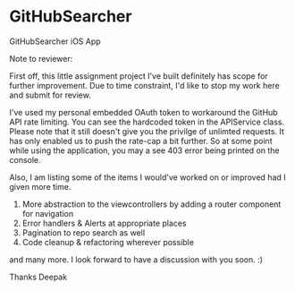 # GitHubSearcher
GitHubSearcher iOS App

Note to reviewer:

First off, this little assignment project I've built definitely has scope for further improvement. Due to time constraint, I'd 
like to stop my work here and submit for review.

I've used my personal embedded OAuth token to workaround the GitHub API rate limiting. You can see the hardcoded token 
in the APIService class. Please note that it still doesn't give you the privilge of unlimted requests. It has only enabled 
us to push the rate-cap a bit further. So at some point while using the application, you may a see 403 error being 
printed on the console.

Also, I am listing some of the items I would've worked on or improved had I given more time.

1. More abstraction to the viewcontrollers by adding a router component for navigation
2. Error handlers & Alerts at appropriate places
3. Pagination to repo search as well
4. Code cleanup & refactoring wherever possible

and many more. I look forward to have a discussion with you soon. :)

Thanks
Deepak



